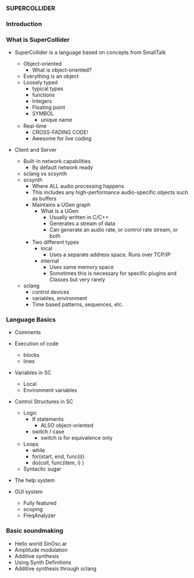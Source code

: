 
### SUPERCOLLIDER

### Introduction

### What is SuperCollider
* SuperCollider is a language based on concepts from SmallTalk
	* Object-oriented
		* What is object-oriented?
	* Everything is an object
	* Loosely typed
		* typical types
		* functions
		* Integers
		* Floating point
		* SYMBOL
			* unique name
	* Real-time
		* CROSS-FADING CODE!
		* Awesome for live coding

* Client and Server
	* Built-in network capabilities
		* By default network ready
	* sclang vs scsynth
	* scsynth
		* Where ALL audio processing happens
		* This includes any high-performance audio-specific objects such as buffers
		* Maintains a UGen graph
			* What is a UGen
				* Usually written in C/C++
				* Generates a stream of data
				* Can generate an audio rate, or control rate stream, or both
		* Two different types
			* local
				* Uses a separate address space. Runs over TCP/IP
			* internal
				* Uses same memory space
				* Sometimes this is necessary for specific plugins and Classes but very rarely
	* sclang
		* control devices
		* variables, environment
		* Time based patterns, sequences, etc.

### Language Basics
* Comments
* Execution of code
	* blocks
	* lines
* Variables in SC
	* Local
	* Environment variables

* Control Structures in SC
	* Logic
		* If statements
			* ALSO object-oriented
		* switch / case 
			* switch is for equivalence only
	* Loops
		* while
		* for(start, end, func(i))
		* do(coll, func(item, i) )
	* Syntactic sugar

* The help system
* GUI system
	* Fully featured
	* scoping
	* FreqAnalyzer

### Basic soundmaking
* Hello world SinOsc.ar
* Amplitude modulation
* Additive synthesis
* Using Synth Definitions
* Additive synthesis through sclang
